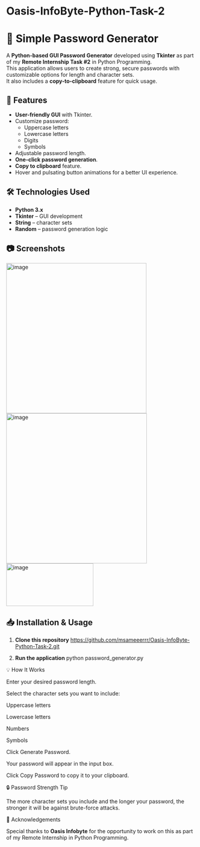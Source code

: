 # Oasis-InfoByte-Python-Task-2

# 🔐 Simple Password Generator

A **Python-based GUI Password Generator** developed using **Tkinter** as part of my **Remote Internship Task #2** in Python Programming.  
This application allows users to create strong, secure passwords with customizable options for length and character sets.  
It also includes a **copy-to-clipboard** feature for quick usage.

## 🚀 Features
- **User-friendly GUI** with Tkinter.
- Customize password:
  - Uppercase letters
  - Lowercase letters
  - Digits
  - Symbols
- Adjustable password length.
- **One-click password generation**.
- **Copy to clipboard** feature.
- Hover and pulsating button animations for a better UI experience.

## 🛠 Technologies Used
- **Python 3.x**
- **Tkinter** – GUI development
- **String** – character sets
- **Random** – password generation logic


## 📷 Screenshots
<img width="372" height="398" alt="image" src="https://github.com/user-attachments/assets/4b268a7e-25af-4a92-adfc-6d972cd00095" />
<img width="373" height="398" alt="image" src="https://github.com/user-attachments/assets/75efd0e8-c1fe-46a5-b886-66bb398754ce" />
<img width="231" height="113" alt="image" src="https://github.com/user-attachments/assets/3a399f8e-b6e9-46bc-bf69-9e1115e5f8bb" />


## 📥 Installation & Usage

1. **Clone this repository**
   https://github.com/msameeerrr/Oasis-InfoByte-Python-Task-2.git

2. **Run the application**
   python password_generator.py

💡 How It Works

Enter your desired password length.

Select the character sets you want to include:

Uppercase letters

Lowercase letters

Numbers

Symbols

Click Generate Password.

Your password will appear in the input box.

Click Copy Password to copy it to your clipboard.

🔒 Password Strength Tip

The more character sets you include and the longer your password, the stronger it will be against brute-force attacks.

🙏 Acknowledgements

Special thanks to **Oasis Infobyte** for the opportunity to work on this as part of my Remote Internship in Python Programming.
